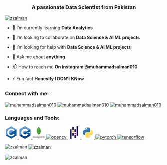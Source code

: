 <h3 align="center">A passionate Data Scientist from Pakistan</h3>

<p align="left"> <a href="https://github.com/ryo-ma/github-profile-trophy"><img src="https://github-profile-trophy.vercel.app/?username=zzalman" alt="zzalman" /></a> </p>

- 🌱 I’m currently learning **Data Analytics**

- 👯 I’m looking to collaborate on **Data Science & AI ML projects**

- 🤝 I’m looking for help with **Data Science & AI ML projects**

- 💬 Ask me about **anything**

- 📫 How to reach me **On instagram @muhammadsalman010**

- ⚡ Fun fact **Honestly I DON't KNow**

<h3 align="left">Connect with me:</h3>
<p align="left">
<a href="https://linkedin.com/in/muhammadsalman010" target="blank"><img align="center" src="https://raw.githubusercontent.com/rahuldkjain/github-profile-readme-generator/master/src/images/icons/Social/linked-in-alt.svg" alt="muhammadsalman010" height="30" width="40" /></a>
<a href="https://fb.com/muhammadsalman010" target="blank"><img align="center" src="https://raw.githubusercontent.com/rahuldkjain/github-profile-readme-generator/master/src/images/icons/Social/facebook.svg" alt="muhammadsalman010" height="30" width="40" /></a>
<a href="https://instagram.com/muhammadsalman010" target="blank"><img align="center" src="https://raw.githubusercontent.com/rahuldkjain/github-profile-readme-generator/master/src/images/icons/Social/instagram.svg" alt="muhammadsalman010" height="30" width="40" /></a>
</p>

<h3 align="left">Languages and Tools:</h3>
<p align="left"> <a href="https://www.cprogramming.com/" target="_blank" rel="noreferrer"> <img src="https://raw.githubusercontent.com/devicons/devicon/master/icons/c/c-original.svg" alt="c" width="40" height="40"/> </a> <a href="https://www.w3schools.com/cpp/" target="_blank" rel="noreferrer"> <img src="https://raw.githubusercontent.com/devicons/devicon/master/icons/cplusplus/cplusplus-original.svg" alt="cplusplus" width="40" height="40"/> </a> <a href="https://www.mongodb.com/" target="_blank" rel="noreferrer"> <img src="https://raw.githubusercontent.com/devicons/devicon/master/icons/mongodb/mongodb-original-wordmark.svg" alt="mongodb" width="40" height="40"/> </a> <a href="https://opencv.org/" target="_blank" rel="noreferrer"> <img src="https://www.vectorlogo.zone/logos/opencv/opencv-icon.svg" alt="opencv" width="40" height="40"/> </a> <a href="https://pandas.pydata.org/" target="_blank" rel="noreferrer"> <img src="https://raw.githubusercontent.com/devicons/devicon/2ae2a900d2f041da66e950e4d48052658d850630/icons/pandas/pandas-original.svg" alt="pandas" width="40" height="40"/> </a> <a href="https://www.python.org" target="_blank" rel="noreferrer"> <img src="https://raw.githubusercontent.com/devicons/devicon/master/icons/python/python-original.svg" alt="python" width="40" height="40"/> </a> <a href="https://pytorch.org/" target="_blank" rel="noreferrer"> <img src="https://www.vectorlogo.zone/logos/pytorch/pytorch-icon.svg" alt="pytorch" width="40" height="40"/> </a> <a href="https://www.tensorflow.org" target="_blank" rel="noreferrer"> <img src="https://www.vectorlogo.zone/logos/tensorflow/tensorflow-icon.svg" alt="tensorflow" width="40" height="40"/> </a> </p>

<p><img align="left" src="https://github-readme-stats.vercel.app/api/top-langs?username=zzalman&show_icons=true&locale=en&layout=compact" alt="zzalman" /></p>

<p>&nbsp;<img align="center" src="https://github-readme-stats.vercel.app/api?username=zzalman&show_icons=true&locale=en" alt="zzalman" /></p>

<p><img align="center" src="https://github-readme-streak-stats.herokuapp.com/?user=zzalman&" alt="zzalman" /></p>
